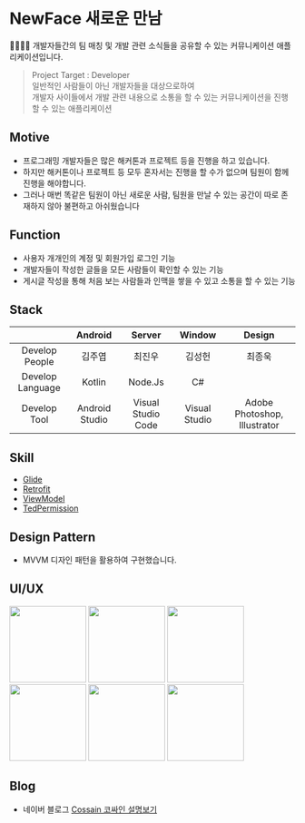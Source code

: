 # NewFace 새로운 만남
👨‍👨‍👦‍👦 개발자들간의 팀 매칭 및 개발 관련 소식들을 공유할 수 있는 커뮤니케이션 애플리케이션입니다.

> Project Target : Developer<br/>
> 일반적인 사람들이 아닌 개발자들을 대상으로하여<br/>
> 개발자 사이들에서 개발 관련 내용으로 소통을 할 수 있는 커뮤니케이션을 진행할 수 있는 애플리케이션

## Motive
- 프로그래밍 개발자들은 많은 해커톤과 프로젝트 등을 진행을 하고 있습니다.
- 하지만 해커톤이나 프로젝트 등 모두 혼자서는 진행을 할 수가 없으며 팀원이 함께 진행을 해야합니다.
- 그러나 매번 똑같은 팀원이 아닌 새로운 사람, 팀원을 만날 수 있는 공간이 따로 존재하지 않아 불편하고 아쉬웠습니다

## Function
- 사용자 개개인의 계정 및 회원가입 로그인 기능
- 개발자들이 작성한 글들을 모든 사람들이 확인할 수 있는 기능
- 게시글 작성을 통해 처음 보는 사람들과 인맥을 쌓을 수 있고 소통을 할 수 있는 기능

## Stack
|                      | Android     | Server        | Window | Design  |
|:--------------------:|:---------------:|:------------------:|:-----:|:----:|
| Develop People | 김주엽 | 최진우       | 김성헌 | 최종욱|
| Develop Language | Kotlin| Node.Js| C#| |
| Develop Tool     | Android Studio  | Visual Studio Code | Visual Studio| Adobe Photoshop, Illustrator|

## Skill
- <a href="https://github.com/bumptech/glide">Glide</a>
- <a href="https://github.com/square/retrofit">Retrofit</a>
- <a href="https://developer.android.com/jetpack/androidx/releases/lifecycle?hl=ko">ViewModel</a>
- <a href="https://github.com/ParkSangGwon/TedPermission">TedPermission</a>

## Design Pattern
- MVVM 디자인 패턴을 활용하여 구현했습니다.

## UI/UX
<div>
<img width="135" src="https://user-images.githubusercontent.com/49600974/72905384-d27a8680-3d73-11ea-86fc-0b82fcb153d0.png"></img>
<img width="135" src="https://user-images.githubusercontent.com/49600974/72905387-d27a8680-3d73-11ea-9633-67d0dc14d09e.png"></img>
<img width="135" src="https://user-images.githubusercontent.com/49600974/72905394-d4444a00-3d73-11ea-9367-39b280ce7bb8.png"></img>
<img width="135" src="https://user-images.githubusercontent.com/49600974/72905396-d4dce080-3d73-11ea-8c6a-944067172261.png"></img>
<img width="135" src="https://user-images.githubusercontent.com/49600974/72905398-d4dce080-3d73-11ea-87c5-3f0c6e6fad75.png"></img>
<img width="135" src="https://user-images.githubusercontent.com/49600974/72905399-d4dce080-3d73-11ea-974c-e28bae9b8ecf.png"></img>
</div>

## Blog
- 네이버 블로그 <a href ="https://kjy13299.blog.me/221783483714" target ="_blank" title ="Cossain 코싸인 설명보기">Cossain 코싸인 설명보기</a>
